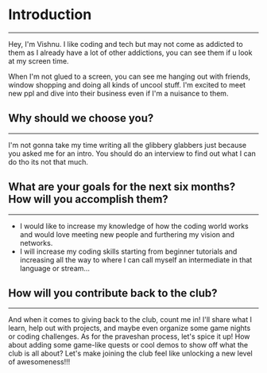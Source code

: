 # Introduction

___

Hey, I'm Vishnu. I like coding and tech but may not come as addicted to them as I already have a lot of other addictions, you can see them if u look at my screen time. 

When I'm not glued to a screen, you can see me hanging out with friends, window shopping and doing all kinds of uncool stuff. I'm excited to meet new ppl and dive into their business even if I'm a nuisance to them.


## Why should we choose you?
___
I'm not gonna take my time writing all the glibbery glabbers just because you asked me for an intro. You should do an interview to find out what I can do tho its not that much. 


## What are your goals for the next six months? How will you accomplish them?
___
* I would like to increase my knowledge of how the coding world works and would love meeting new people and furthering my vision and networks. 
* I will increase my coding skills starting from beginner tutorials and increasing all the way to where I can call myself an intermediate in that language or stream...


## How will you contribute back to the club?
___
And when it comes to giving back to the club, count me in! I'll share what I learn, help out with projects, and maybe even organize some game nights or coding challenges. As for the praveshan process, let's spice it up! How about adding some game-like quests or cool demos to show off what the club is all about? Let's make joining the club feel like unlocking a new level of awesomeness!!!
